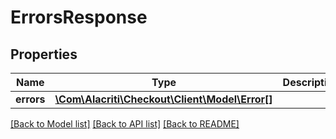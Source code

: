 # ErrorsResponse

## Properties
Name | Type | Description | Notes
------------ | ------------- | ------------- | -------------
**errors** | [**\Com\Alacriti\Checkout\Client\Model\Error[]**](Error.md) |  | [optional] 

[[Back to Model list]](../README.md#documentation-for-models) [[Back to API list]](../README.md#documentation-for-api-endpoints) [[Back to README]](../README.md)


